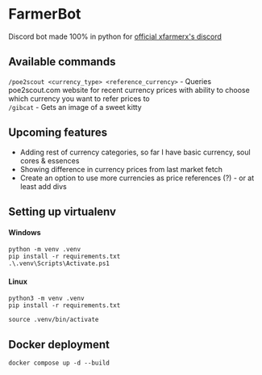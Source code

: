 # FarmerBot
Discord bot made 100% in python for [official xfarmerx's discord](https://discord.com/invite/bsjQV4tFMf)

## Available commands
```/poe2scout <currency_type> <reference_currency>``` - Queries poe2scout.com website for recent currency prices with ability to choose which currency you want to refer prices to<br>
```/gibcat``` - Gets an image of a sweet kitty <br>

## Upcoming features
- Adding rest of currency categories, so far I have basic currency, soul cores & essences
- Showing difference in currency prices from last market fetch
- Create an option to use more currencies as price references (?) - or at least add divs

## Setting up virtualenv
#### Windows
```python -m venv .venv```<br>
```pip install -r requirements.txt```<br>
```.\.venv\Scripts\Activate.ps1```

#### Linux
```python3 -m venv .venv```<br>
```pip install -r requirements.txt```<br>

```source .venv/bin/activate```

## Docker deployment
```docker compose up -d --build```